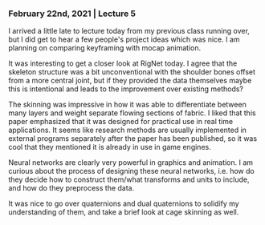 ### February 22nd, 2021 | Lecture 5
I arrived a little late to lecture today from my previous class running over,
but I did get to hear a few people's project ideas which was nice. I am planning
on comparing keyframing with mocap animation.

It was interesting to get a closer look at RigNet today. I agree that the skeleton structure
was a bit unconventional with the shoulder bones offset from a more central joint,
 but if they provided the data themselves maybe this is
intentional and leads to the improvement over existing methods? 

The skinning was impressive in how it was able to 
differentiate between many layers and weight separate flowing sections of fabric.
I liked that this paper emphasized that it was designed for
practical use in real time applications.
It seems like research methods are usually implemented in external programs separately
after the paper has been published, so it was cool that they mentioned
it is already in use in game engines.

Neural networks are clearly very powerful in graphics and animation. I am curious about the
process of designing these neural networks, i.e. how do they decide how to 
construct them/what transforms and units to include,
 and how do they preprocess the data.

It was nice to go over quaternions and dual quaternions to solidify my understanding of them,
and take a brief look at cage skinning as well.


